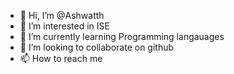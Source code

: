 - 👋 Hi, I’m @Ashwatth
- 👀 I’m interested in ISE
- 🌱 I’m currently learning Programming langauages
- 💞️ I’m looking to collaborate on github
- 📫 How to reach me 

<!---
Ashwatth/Ashwatth is a ✨ special ✨ repository because its `README.md` (this file) appears on your GitHub profile.
You can click the Preview link to take a look at your changes.
--->
